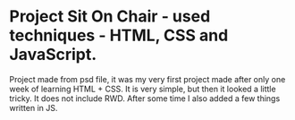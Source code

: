 ﻿# Project Sit On Chair - used techniques - HTML, CSS and JavaScript.
Project made from psd file, it was my very first project made after only one week of learning HTML + CSS.
It is very simple, but then it looked a little tricky. It does not include RWD. After some time I also added a few things written in JS. 
 


